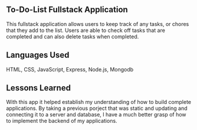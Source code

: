## To-Do-List Fullstack Application
This fullstack application allows users to keep track of any tasks, or chores that they add to the list. Users are able to check off tasks that are completed and can also delete tasks when completed. 

## Languages Used
HTML, CSS, JavaScript, Express, Node.js, Mongodb

## Lessons Learned
With this app it helped establish my understanding of how to build complete applications. By taking a previous porject that was static and updating and connecting it to a server and database, I have a much better grasp of how to implement the backend of my applications.
